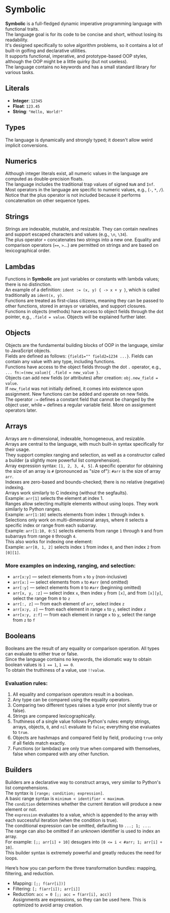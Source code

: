 # Symbolic

**Symbolic** is a full-fledged dynamic imperative programming language with functional traits.  
The language goal is for its code to be concise and short, without losing its readability.  
It's designed specifically to solve algorithm problems, so it contains a lot of built-in golfing and declarative utilities.  
It supports functional, imperative, and prototype-based OOP styles, although the OOP might be a little quirky (but not useless).  
The language contains no keywords and has a small standard library for various tasks.

## Literals

- **Integer**: `12345`  
- **Float**: `123.45`  
- **String**: `"Hello, World!"`

## Types

The language is dynamically and strongly typed; it doesn't allow weird implicit conversions.

## Numerics

Although integer literals exist, all numeric values in the language are computed as double-precision floats.  
The language includes the traditional trap values of signed `NaN` and `Inf`.  
Most operators in the language are specific to numeric values, e.g., (`-`, `*`, `/`). Notice that the plus operator is not included because it performs concatenation on other sequence types.

## Strings

Strings are indexable, mutable, and resizable. They can contain newlines and support escaped characters and values (e.g., `\n`, `\34`).  
The plus operator `+` concatenates two strings into a new one. Equality and comparison operators (`==`, `>`...) are permitted on strings and are based on lexicographical order.

## Lambdas

Functions in **Symbolic** are just variables or constants with lambda values; there is no distinction.  
An example of a definition: `ident := (x, y) { -> x + y }`, which is called traditionally as `ident(x, y)`.  
Functions are treated as first-class citizens, meaning they can be passed to other functions, stored in arrays or variables, and support closures.  
Functions in objects (methods) have access to object fields through the dot pointer, e.g., `.field = value`. Objects will be explained further later.

## Objects

Objects are the fundamental building blocks of OOP in the language, similar to JavaScript objects.  
Fields are defined as follows: `{field1="" field2=1234 ...}`. Fields can contain any value with any type, including functions.  
Functions have access to the object fields through the dot `.` operator, e.g., `... fn:=(new_value){ .field = new_value }`.  
Objects can add new fields (or attributes) after creation: `obj.new_field = value`.  
If `new_field` was not initially defined, it comes into existence upon assignment. New functions can be added and operate on new fields.  
The operator `:=` defines a constant field that cannot be changed by the object user, while `=` defines a regular variable field. More on assignment operators later.

## Arrays

Arrays are n-dimensional, indexable, homogeneous, and resizable.  
Arrays are central to the language, with much built-in syntax specifically for their usage.  
They support complex ranging and selection, as well as a constructor called a builder (a slightly more powerful list comprehension).  
Array expression syntax: `[1, 2, 3, 4, 5]`. A specific operator for obtaining the size of an array is `#` (pronounced as "size of"): `#arr` is the size of array `arr`.  
Indexes are zero-based and bounds-checked; there is no relative (negative) indexing.  
Arrays work similarly to C indexing (without the segfaults).  
Example: `arr[1]` selects the element at index 1.  
Ranges allow selecting multiple elements without using loops. They work similarly to Python ranges.  
Example: `arr[1:10]` selects elements from index `1` through index `9`.  
Selections only work on multi-dimensional arrays, where it selects a specific index or range from each subarray.  
Example: `arr[1:10, 0:5]` selects elements from range `1` through `9` and from subarrays from range `0` through `4`.  
This also works for indexing one element:  
Example: `arr[0, 1, 2]` selects index `1` from index `0`, and then index `2` from `[0][1]`.

### More examples on indexing, ranging, and selection:

- `arr[x:y]` — select elements from `x` to `y` (non-inclusive)
- `arr[x:]` — select elements from `x` to `#arr` (end omitted)
- `arr[:y]` — select elements from `0` to `#arr` (beginning omitted)
- `arr[x, y, :z]` — select index `x`, then index `y` from `[x]`, and from `[x][y]`, select the range from `0` to `z`
- `arr[:, z]` — from each element of `arr`, select index `z`
- `arr[x:y, z]` — from each element in range `x` to `y`, select index `z`
- `arr[x:y, z:f]` — from each element in range `x` to `y`, select the range from `z` to `f`

## Booleans

Booleans are the result of any equality or comparison operation. All types can evaluate to either true or false.  
Since the language contains no keywords, the idiomatic way to obtain boolean values is `1 == 1`, `1 == 0`.  
To obtain the truthiness of a value, use `!!value`.  

### Evaluation rules:

1. All equality and comparison operators result in a boolean.
2. Any type can be compared using the equality operators.
3. Comparing two different types raises a type error (not silently true or false).
4. Strings are compared lexicographically.
5. Truthiness of a single value follows Python's rules: empty strings, arrays, objects, `0`, and `nil` evaluate to `false`; everything else evaluates to `true`.
6. Objects are hashmaps and compared field by field, producing `true` only if all fields match exactly.
7. Functions (or lambdas) are only true when compared with themselves, false when compared with any other function.

## Builders

Builders are a declarative way to construct arrays, very similar to Python's list comprehensions.  
The syntax is `[range; condition; expression]`.  
A basic range syntax is `minimum < identifier < maximum`.  
The `condition` determines whether the current iteration will produce a new element or not.  
The `expression` evaluates to a value, which is appended to the array with each successful iteration (when the condition is true).  
The conditional expression can be omitted, defaulting to `...; 1; ...`.  
The range can also be omitted if an unknown identifier is used to index an array.  
For example: `[;; arr[i] + 10]` desugars into `[0 <= i < #arr; 1; arr[i] + 10]`.  
This builder syntax is extremely powerful and greatly reduces the need for loops.  

Here’s how you can perform the three transformation bundles: mapping, filtering, and reduction.

- Mapping: `[;; f(arr[i])]`
- Filtering: `[; f(arr[i]); arr[i]]`
- Reduction: `acc = 0 [;; acc = f(arr[i], acc)]`  
  Assignments are expressions, so they can be used here. This is optimized to avoid array creation.